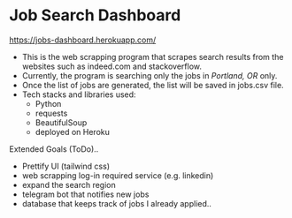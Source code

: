 # Job Search Dashboard 

https://jobs-dashboard.herokuapp.com/

- This is the web scrapping program that scrapes search results from the websites such as indeed.com and stackoverflow. 
- Currently, the program is searching only the jobs in *Portland, OR* only.  
- Once the list of jobs are generated, the list will be saved in jobs.csv file. 
- Tech stacks and libraries used: 
  - Python
  - requests
  - BeautifulSoup
  - deployed on Heroku 
  
Extended Goals (ToDo).. 
- Prettify UI (tailwind css)
- web scrapping log-in required service (e.g. linkedin)
- expand the search region 
- telegram bot that notifies new jobs
- database that keeps track of jobs I already applied..
